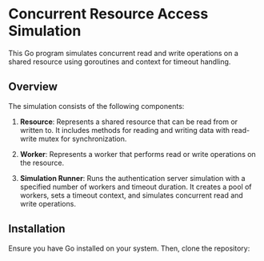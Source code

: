# Concurrent Resource Access Simulation

This Go program simulates concurrent read and write operations on a shared resource using goroutines and context for timeout handling.

## Overview

The simulation consists of the following components:

1. **Resource**: Represents a shared resource that can be read from or written to. It includes methods for reading and writing data with read-write mutex for synchronization.

2. **Worker**: Represents a worker that performs read or write operations on the resource.

3. **Simulation Runner**: Runs the authentication server simulation with a specified number of workers and timeout duration. It creates a pool of workers, sets a timeout context, and simulates concurrent read and write operations.

## Installation

Ensure you have Go installed on your system. Then, clone the repository:

